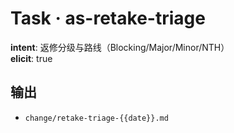 # Task · as-retake-triage

**intent**: 返修分级与路线（Blocking/Major/Minor/NTH）  
**elicit**: true

## 输出

- `change/retake-triage-{{date}}.md`

